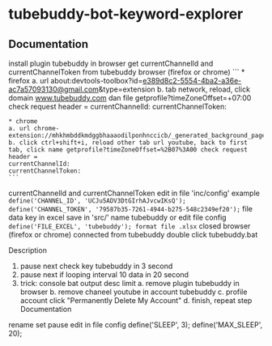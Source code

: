 tubebuddy-bot-keyword-explorer
==

Documentation 
--
install plugin tubebuddy in browser
get currentChannelId and currentChannelToken from tubebuddy browser (firefox or chrome)
    ```
    * firefox 
    a. url about:devtools-toolbox?id=e389d8c2-5554-4ba2-a36e-ac7a57093130@gmail.com&type=extension
    b. tab network, reload, click domain www.tubebuddy.com dan file getprofile?timeZoneOffset=+07:00 check request header = 
    currentChannelId:
    currentChannelToken:

    * chrome
    a. url chrome-extension://mhkhmbddkmdggbhaaaodilponhnccicb/_generated_background_page.html
    b. click ctrl+shift+i, reload other tab url youtube, back to first tab, click name getprofile?timeZoneOffset=%2B07%3A00 check request header = 
    currentChannelId:
    currentChannelToken:
    ```
currentChannelId and currentChannelToken edit in file 'inc/config' example
    ```
    define('CHANNEL_ID', 'UCJu5ADV3DtGIrhAJvcwIKsQ');
    define('CHANNEL_TOKEN', '79587b35-7261-4944-b275-548c2349ef20');
    ```
file data key in excel save in 'src/' name tubebuddy or edit file config
    ```
    define('FILE_EXCEL', 'tubebuddy');
    format file .xlsx
    ```
closed browser (firefox or chrome) connected from tubebuddy
double click tubebuddy.bat


Description

1. pause next check key tubebuddy in 3 second
2. pause next if looping interval 10 data in 20 second
3. trick: console bat output desc limit 
    a. remove plugin tubebuddy in browser
    b. remove chaneel youtube in account tubebuddy
    c. profile account click "Permanently Delete My Account"
    d. finish, repeat step Documentation

rename set pause edit in file config
define('SLEEP', 3);
define('MAX_SLEEP', 20);





